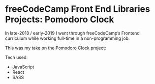 # freeCodeCamp Front End Libraries Projects: Pomodoro Clock

In late-2018 / early-2019 I went through freeCodeCamp’s Frontend curriculum while working full-time in a non-programming job. 

This was my take on the Pomodoro Clock project:

Tech used:
  - JavaScript
  - React
  - SASS
